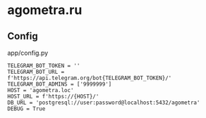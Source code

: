 # agometra.ru

## Config
app/config.py
```
TELEGRAM_BOT_TOKEN = ''
TELEGRAM_BOT_URL = f'https://api.telegram.org/bot{TELEGRAM_BOT_TOKEN}/'
TELEGRAM_BOT_ADMINS = ['9999999']
HOST = 'agometra.loc'
HOST_URL = f'https://{HOST}/'
DB_URL = 'postgresql://user:password@localhost:5432/agometra'
DEBUG = True
```
